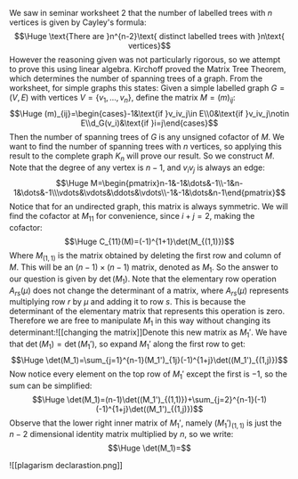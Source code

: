 We saw in seminar worksheet 2 that the number of labelled trees with $n$ vertices is given by Cayley's formula:$$\Huge \text{There are }n^{n-2}\text{ distinct labelled trees with }n\text{ vertices}$$However the reasoning given was not particularly rigorous, so we attempt to prove this using linear algebra. Kirchoff proved the Matrix Tree Theorem, which determines the number of spanning trees of a graph. From the worksheet, for simple graphs this states: Given a simple labelled graph $G=(V,E)$ with vertices $V=\{v_1,\dots,v_n\}$, define the matrix $M=(m)_{ij}$:$$\Huge (m)_{ij}=\begin{cases}-1&\text{if }v_iv_j\in E\\0&\text{if }v_iv_j\notin E\\d_G(v_i)&\text{if }i=j\end{cases}$$Then the number of spanning trees of $G$ is any unsigned cofactor of $M$. We want to find the number of spanning trees with $n$ vertices, so applying this result to the complete graph $K_n$ will prove our result. So we construct $M$. Note that the degree of any vertex is $n-1$, and $v_iv_j$ is always an edge:$$\Huge M=\begin{pmatrix}n-1&-1&\dots&-1\\-1&n-1&\dots&-1\\\vdots&\vdots&\ddots&\vdots\\-1&-1&\dots&n-1\end{pmatrix}$$Notice that for an undirected graph, this matrix is always symmetric. We will find the cofactor at $M_{11}$ for convenience, since $i+j=2$, making the cofactor:$$\Huge C_{11}(M)=(-1)^{1+1}\det(M_{(1,1)})$$Where $M_{(1,1)}$ is the matrix obtained by deleting the first row and column of $M$. This will be an $(n-1)\times(n-1)$ matrix, denoted as $M_1$. So the answer to our question is given by $\det(M_1)$. Note that the elementary row operation $A_{rs}(\mu)$ does not change the determinant of a matrix, where $A_{rs}(\mu)$ represents multiplying row $r$ by $\mu$ and adding it to row $s$. This is because the determinant of the elementary matrix that represents this operation is zero. Therefore we are free to manipulate $M_1$ in this way without changing its determinant:![[changing the matrix]]Denote this new matrix as $M_1'$. We have that $\det(M_1)=\det(M_1')$, so expand $M_1'$ along the first row to get:$$\Huge \det(M_1)=\sum_{j=1}^{n-1}(M_1')_{1j}(-1)^{1+j}\det((M_1')_{(1,j)})$$Now notice every element on the top row of $M_1'$ except the first is $-1$, so the sum can be simplified:$$\Huge \det(M_1)=(n-1)\det((M_1')_{(1,1)})+\sum_{j=2}^{n-1}(-1)(-1)^{1+j}\det((M_1')_{(1,j)})$$Observe that the lower right inner matrix of $M_1'$, namely $(M_1')_{(1,1)}$ is just the $n-2$ dimensional identity matrix multiplied by $n$, so we write:$$\Huge \det(M_1)=$$


![[plagarism declarastion.png]]
